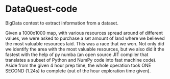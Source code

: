 # DataQuest-code
BigData contest to extract information from a dataset.  

Given a 1000x1000 map, with various resources spread around of different values, we were asked to purchase a set amount of land where we believed the most valuable resources laid. This was a race that we won. Not only did we identify the area with the most valuable resources, but we also did it the fastest with the help of py numba (an open source JIT compiler that translates a subset of Python and NumPy code into fast machine code). Aside from the given 4 hour prep time, the whole operation took ONE SECOND (1.24s) to complete (out of the hour exploration time given). 
